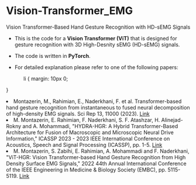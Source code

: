 # Vision-Transformer_EMG

Vision Transformer-Based Hand Gesture Recognition with HD-sEMG Signals

* This is the code for a **Vision Transformer (ViT)** that is designed for gesture recognition with 3D High-Desnity sEMG (HD-sEMG) signals. 
* The code is written in **PyTorch**.
* For detailed explanation please refer to one of the following papers:

  <ol type="1">
    li {
  margin: 10px 0;
}
  <li> Montazerin, M., Rahimian, E., Naderkhani, F. et al. Transformer-based hand gesture recognition from instantaneous to fused neural decomposition of high-density EMG signals. Sci Rep 13, 11000 (2023). <a href="https://www.nature.com/articles/s41598-023-36490-w">Link</a> </li>

  <li> M. Montazerin, E. Rahimian, F. Naderkhani, S. F. Atashzar, H. Alinejad-Rokny and A. Mohammadi, "HYDRA-HGR: A Hybrid Transformer-Based Architecture for Fusion of Macroscopic and Microscopic Neural Drive Information," ICASSP 2023 - 2023 IEEE International Conference on Acoustics, Speech and Signal Processing (ICASSP), pp. 1-5. <a href="https://ieeexplore.ieee.org/abstract/document/10096192">Link</a> </li>

  <li> M. Montazerin, S. Zabihi, E. Rahimian, A. Mohammadi and F. Naderkhani, "ViT-HGR: Vision Transformer-based Hand Gesture Recognition from High Density Surface EMG Signals," 2022 44th Annual International Conference of the IEEE Engineering in Medicine & Biology Society (EMBC), pp. 5115-5119. <a href="https://ieeexplore.ieee.org/abstract/document/9871489">Link</a> </li>
</ol>

